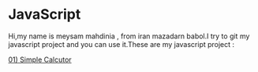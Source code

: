 # JavaScript

Hi,my name is meysam mahdinia , from iran mazadarn babol.I try to git my javascript project and you can use it.These are my javascript project :

<a href="https://github.com/developer6669/JavaScript/tree/Calculator">01)
  Simple Calcutor
</a>

<!---
```html
<h2>Example of code</h2>
<a href="#">ddd</a>
<pre>
    <div class="container">
        <div class="block two first">
            <h2>Your title</h2>
            <div class="wrap">
            //Your content
            </div>
        </div>
    </div>
</pre>
```
-->
